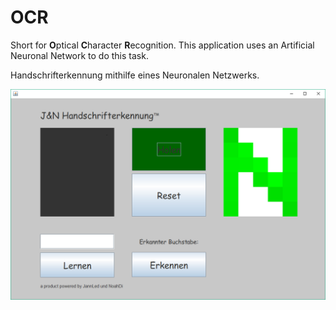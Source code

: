 # OCR
Short for **O**ptical **C**haracter **R**ecognition. This application uses an Artificial Neuronal Network to do this task.

Handschrifterkennung mithilfe eines Neuronalen Netzwerks.

![Screenshot of the application](https://github.com/Jannled/OCR/raw/master/HandschriftLesen/docs/assets/Handschrifterkennung.png)